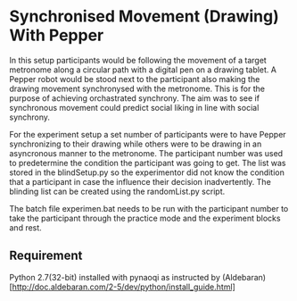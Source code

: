 # Synchronised Movement (Drawing) With Pepper
In this setup participants would be following the movement of a target metronome along a circular path with a digital pen on a drawing tablet. A Pepper robot would be stood next to the participant also making the drawing movement synchronysed with the metronome. This is for the purpose of achieving orchastrated synchrony. The aim was to see if synchronous movement could predict social liking in line with social synchrony.

For the experiment setup a set number of participants were to have Pepper synchronizing to their drawing while others were to be drawing in an asyncronous manner to the metronome. The participant number was used to predetermine the condition the participant was going to get. The list was stored in the blindSetup.py so the experimentor did not know the condition that a participant in case the influence their decision inadvertently. The blinding list can be created using the randomList.py script.

The batch file experimen.bat needs to be run with the participant number to take the participant through the practice mode and the experiment blocks and rest.

## Requirement
Python 2.7(32-bit) installed with pynaoqi as instructed by (Aldebaran)[http://doc.aldebaran.com/2-5/dev/python/install_guide.html]

